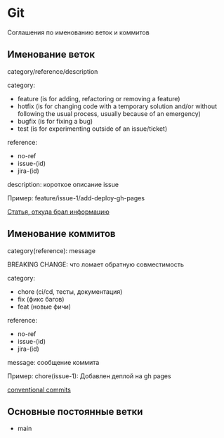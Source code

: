 # Git

Соглашения по именованию веток и коммитов

## Именование веток

category/reference/description

category:
+ feature (is for adding, refactoring or removing a feature)
+ hotfix (is for changing code with a temporary solution and/or without following the usual process, usually because of an emergency)
+ bugfix (is for fixing a bug)
+ test (is for experimenting outside of an issue/ticket)

reference:
+ no-ref
+ issue-(id)
+ jira-(id)

description: короткое описание issue

Пример: feature/issue-1/add-deploy-gh-pages

[Статья, откуда брал информацию](https://dev.to/varbsan/a-simplified-convention-for-naming-branches-and-commits-in-git-il4)

## Именование коммитов

category(reference): message

BREAKING CHANGE: что ломает обратную совместимость

category:
+ chore (ci/cd, тесты, документация)
+ fix (фикс багов)
+ feat (новые фичи)

reference:
+ no-ref
+ issue-(id)
+ jira-(id)

message: сообщение коммита

Пример: chore(issue-1): Добавлен деплой на gh pages

[conventional commits](https://www.conventionalcommits.org/en/v1.0.0/#summary)

## Основные постоянные ветки

+ main
